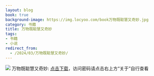 ```yaml
---
layout: blog
book: true
background-image: https://img.locyoo.com/book万物既聪慧又奇妙.jpg
category: 书籍
title: 万物既聪慧又奇妙
tags:
- 书籍
- 小说
redirect_from:
  - /2024/03/万物既聪慧又奇妙/
---
```

![](https://img.locyoo.com/book万物既聪慧又奇妙.jpg)
万物既聪慧又奇妙: <a name = "ref1" href="https://url18.ctfile.com/f/50983618-1334836085-42556b?p=3619">点击下载</a>，访问密码请点击右上方“关于”自行查看